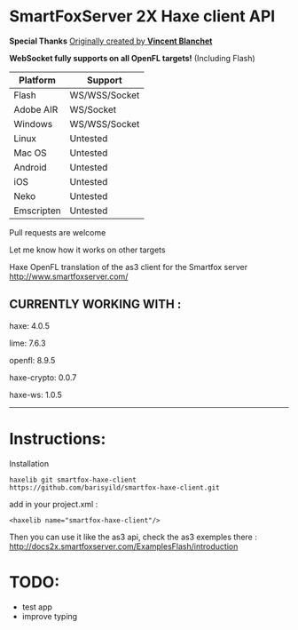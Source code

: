 
SmartFoxServer 2X Haxe client API   
======================= 

**Special Thanks** [Originally created by **Vincent Blanchet**](https://github.com/boorik/smartfox-haxe-client)    

**WebSocket fully supports on all OpenFL targets!** (Including Flash)    

|Platform|Support|
|--|--|
|Flash|WS/WSS/Socket|
|Adobe AIR|WS/Socket|
|Windows|WS/WSS/Socket|
|Linux|Untested|
|Mac OS|Untested|
|Android|Untested|
|iOS|Untested|
|Neko|Untested|
|Emscripten|Untested|
    
Pull requests are welcome    
    
Let me know how it works on other targets

Haxe OpenFL translation of the as3 client for the Smartfox server http://www.smartfoxserver.com/    

CURRENTLY WORKING WITH :  
----------------------------------  

haxe: 4.0.5  
    
lime: 7.6.3   
    
openfl: 8.9.5  
    
haxe-crypto: 0.0.7    
  
haxe-ws: 1.0.5  
    
----------------------------------    
    
Instructions:  
=====  
Installation
 
```
haxelib git smartfox-haxe-client https://github.com/barisyild/smartfox-haxe-client.git
```    
 add in your project.xml :    
```
<haxelib name="smartfox-haxe-client"/>
```
Then you can use it like the as3 api, check the as3 exemples there :    
http://docs2x.smartfoxserver.com/ExamplesFlash/introduction    
  
TODO:  
====
* test app    
* improve typing